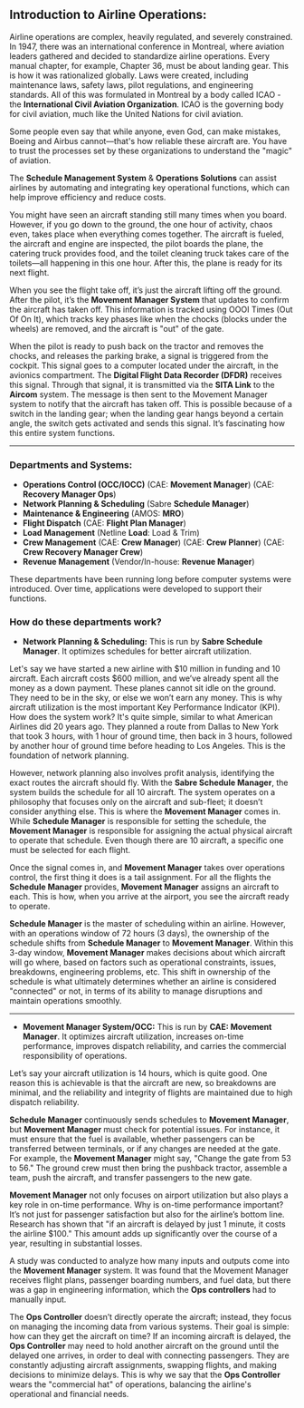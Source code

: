## Introduction to Airline Operations:

Airline operations are complex, heavily regulated, and severely constrained. In 1947, there was an international conference in Montreal, where aviation leaders gathered and decided to standardize airline operations. Every manual chapter, for example, Chapter 36, must be about landing gear. This is how it was rationalized globally. Laws were created, including maintenance laws, safety laws, pilot regulations, and engineering standards. All of this was formulated in Montreal by a body called ICAO - the **International Civil Aviation Organization**. ICAO is the governing body for civil aviation, much like the United Nations for civil aviation.

Some people even say that while anyone, even God, can make mistakes, Boeing and Airbus cannot—that's how reliable these aircraft are. You have to trust the processes set by these organizations to understand the "magic" of aviation.

The **Schedule Management System** & **Operations Solutions** can assist airlines by automating and integrating key operational functions, which can help improve efficiency and reduce costs.

You might have seen an aircraft standing still many times when you board. However, if you go down to the ground, the one hour of activity, chaos even, takes place when everything comes together. The aircraft is fueled, the aircraft and engine are inspected, the pilot boards the plane, the catering truck provides food, and the toilet cleaning truck takes care of the toilets—all happening in this one hour. After this, the plane is ready for its next flight.

When you see the flight take off, it’s just the aircraft lifting off the ground. After the pilot, it’s the **Movement Manager System** that updates to confirm the aircraft has taken off. This information is tracked using OOOI Times (Out Of On It), which tracks key phases like when the chocks (blocks under the wheels) are removed, and the aircraft is "out" of the gate.

When the pilot is ready to push back on the tractor and removes the chocks, and releases the parking brake, a signal is triggered from the cockpit. This signal goes to a computer located under the aircraft, in the avionics compartment. The **Digital Flight Data Recorder (DFDR)** receives this signal. Through that signal, it is transmitted via the **SITA Link** to the **Aircom** system. The message is then sent to the Movement Manager system to notify that the aircraft has taken off. This is possible because of a switch in the landing gear; when the landing gear hangs beyond a certain angle, the switch gets activated and sends this signal. It’s fascinating how this entire system functions.

---

### Departments and Systems:

- **Operations Control (OCC/IOCC)** (CAE: **Movement Manager**) (CAE: **Recovery Manager Ops**)
- **Network Planning & Scheduling** (Sabre **Schedule Manager**)
- **Maintenance & Engineering** (AMOS: **MRO**)
- **Flight Dispatch** (CAE: **Flight Plan Manager**)
- **Load Management** (Netline **Load**: Load & Trim)
- **Crew Management** (CAE: **Crew Manager**) (CAE: **Crew Planner**) (CAE: **Crew Recovery Manager Crew**)
- **Revenue Management** (Vendor/In-house: **Revenue Manager**)

These departments have been running long before computer systems were introduced. Over time, applications were developed to support their functions.

### How do these departments work?

- **Network Planning & Scheduling:** This is run by **Sabre Schedule Manager**. It optimizes schedules for better aircraft utilization.

Let's say we have started a new airline with $10 million in funding and 10 aircraft. Each aircraft costs $600 million, and we’ve already spent all the money as a down payment. These planes cannot sit idle on the ground. They need to be in the sky, or else we won’t earn any money. This is why aircraft utilization is the most important Key Performance Indicator (KPI). How does the system work? It's quite simple, similar to what American Airlines did 20 years ago. They planned a route from Dallas to New York that took 3 hours, with 1 hour of ground time, then back in 3 hours, followed by another hour of ground time before heading to Los Angeles. This is the foundation of network planning. 

However, network planning also involves profit analysis, identifying the exact routes the aircraft should fly. With the **Sabre Schedule Manager**, the system builds the schedule for all 10 aircraft. The system operates on a philosophy that focuses only on the aircraft and sub-fleet; it doesn’t consider anything else. This is where the **Movement Manager** comes in. While **Schedule Manager** is responsible for setting the schedule, the **Movement Manager** is responsible for assigning the actual physical aircraft to operate that schedule. Even though there are 10 aircraft, a specific one must be selected for each flight.

Once the signal comes in, and **Movement Manager** takes over operations control, the first thing it does is a tail assignment. For all the flights the **Schedule Manager** provides, **Movement Manager** assigns an aircraft to each. This is how, when you arrive at the airport, you see the aircraft ready to operate.

**Schedule Manager** is the master of scheduling within an airline. However, with an operations window of 72 hours (3 days), the ownership of the schedule shifts from **Schedule Manager** to **Movement Manager**. Within this 3-day window, **Movement Manager** makes decisions about which aircraft will go where, based on factors such as operational constraints, issues, breakdowns, engineering problems, etc. This shift in ownership of the schedule is what ultimately determines whether an airline is considered "connected" or not, in terms of its ability to manage disruptions and maintain operations smoothly.

---

- **Movement Manager System/OCC:** This is run by **CAE: Movement Manager**. It optimizes aircraft utilization, increases on-time performance, improves dispatch reliability, and carries the commercial responsibility of operations.

Let’s say your aircraft utilization is 14 hours, which is quite good. One reason this is achievable is that the aircraft are new, so breakdowns are minimal, and the reliability and integrity of flights are maintained due to high dispatch reliability.

**Schedule Manager** continuously sends schedules to **Movement Manager**, but **Movement Manager** must check for potential issues. For instance, it must ensure that the fuel is available, whether passengers can be transferred between terminals, or if any changes are needed at the gate. For example, the **Movement Manager** might say, "Change the gate from 53 to 56." The ground crew must then bring the pushback tractor, assemble a team, push the aircraft, and transfer passengers to the new gate.

**Movement Manager** not only focuses on airport utilization but also plays a key role in on-time performance. Why is on-time performance important? It’s not just for passenger satisfaction but also for the airline’s bottom line. Research has shown that "if an aircraft is delayed by just 1 minute, it costs the airline $100." This amount adds up significantly over the course of a year, resulting in substantial losses.

A study was conducted to analyze how many inputs and outputs come into the **Movement Manager** system. It was found that the Movement Manager receives flight plans, passenger boarding numbers, and fuel data, but there was a gap in engineering information, which the **Ops controllers** had to manually input.

The **Ops Controller** doesn’t directly operate the aircraft; instead, they focus on managing the incoming data from various systems. Their goal is simple: how can they get the aircraft on time? If an incoming aircraft is delayed, the **Ops Controller** may need to hold another aircraft on the ground until the delayed one arrives, in order to deal with connecting passengers. They are constantly adjusting aircraft assignments, swapping flights, and making decisions to minimize delays. This is why we say that the **Ops Controller** wears the "commercial hat" of operations, balancing the airline's operational and financial needs.

